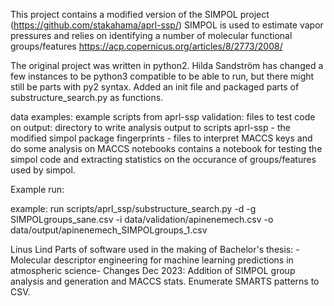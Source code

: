 
This project contains a modified version of the SIMPOL project (https://github.com/stakahama/aprl-ssp/)
SIMPOL is used to estimate vapor pressures and relies on identifying a number of molecular functional groups/features
https://acp.copernicus.org/articles/8/2773/2008/

The original project was written in python2. Hilda Sandström has changed a few instances to be python3 compatible to be able to run, but there might still be parts with py2 syntax. Added an init file and packaged parts of substructure_search.py as functions.

data
    examples: example scripts from aprl-ssp
    validation: files to test code on 
    output: directory to write analysis output to
scripts
    aprl-ssp - the modified simpol package
    fingerprints - files to interpret MACCS keys and do some analysis on MACCS
notebooks
    contains a notebook for testing the simpol code and extracting statistics on the occurance of groups/features used by simpol.

Example run: 

example: run scripts/aprl_ssp/substructure_search.py -d -g SIMPOLgroups_sane.csv -i data/validation/apinenemech.csv  -o data/output/apinenemech_SIMPOLgroups_1.csv

Linus Lind
Parts of software used in the making of Bachelor's thesis: 
-Molecular descriptor engineering for machine learning predictions in atmospheric science-
Changes Dec 2023:
Addition of SIMPOL group analysis and generation and MACCS stats.
Enumerate SMARTS patterns to CSV.
